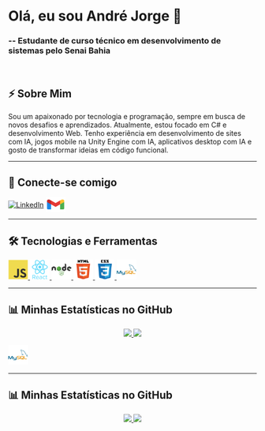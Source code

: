 # Olá, eu sou André Jorge 👋

### -- Estudante de curso técnico em desenvolvimento de sistemas pelo Senai Bahia

<br>

## ⚡ Sobre Mim
<p align="left">
  Sou um apaixonado por tecnologia e programação, sempre em busca de novos desafios e aprendizados. Atualmente, estou focado em C# e desenvolvimento Web. Tenho experiência em desenvolvimento de sites com IA, jogos mobile na Unity Engine com IA, aplicativos desktop com IA e gosto de transformar ideias em código funcional.
</p>

---

## 🔗 Conecte-se comigo
<p align="left">
<a href="https://www.linkedin.com/in/andrejorge-devandre?utm_source=share&utm_campaign=share_via&utm_content=profile&utm_medium=android_app" target="blank"><img align="center" src="https://raw.githubusercontent.com/rahuldkjain/github-profile-readme-generator/master/src/images/icons/Social/linked-in-alt.svg" alt="LinkedIn" height="30" width="40" /></a>
<a href="mailto: andrenegocios2025@gmail.com" target="blank"><img align="center" src="https://raw.githubusercontent.com/rahuldkjain/github-profile-readme-generator/master/src/images/icons/Social/gmail.svg" alt="Email" height="30" width="40" /></a>
</p>

---

## 🛠️ Tecnologias e Ferramentas
<p align="left">
  <a href="https://developer.mozilla.org/en-US/docs/Web/JavaScript" target="_blank" rel="noreferrer"> <img src="https://raw.githubusercontent.com/devicons/devicon/master/icons/javascript/javascript-original.svg" alt="javascript" width="40" height="40"/> </a>
  <a href="https://reactjs.org/" target="_blank" rel="noreferrer"> <img src="https://raw.githubusercontent.com/devicons/devicon/master/icons/react/react-original-wordmark.svg" alt="react" width="40" height="40"/> </a>
  <a href="https://nodejs.org" target="_blank" rel="noreferrer"> <img src="https://raw.githubusercontent.com/devicons/devicon/master/icons/nodejs/nodejs-original-wordmark.svg" alt="nodejs" width="40" height="40"/> </a>
  <a href="https://www.w3.org/html/" target="_blank" rel="noreferrer"> <img src="https://raw.githubusercontent.com/devicons/devicon/master/icons/html5/html5-original-wordmark.svg" alt="html5" width="40" height="40"/> </a>
  <a href="https://www.w3schools.com/css/" target="_blank" rel="noreferrer"> <img src="https://raw.githubusercontent.com/devicons/devicon/master/icons/css3/css3-original-wordmark.svg" alt="css3" width="40" height="40"/> </a>
  <a href="https://www.mysql.com/" target="_blank" rel="noreferrer"> <img src="https://raw.githubusercontent.com/devicons/devicon/master/icons/mysql/mysql-original-wordmark.svg" alt="mysql" width="40" height="40"/> </a>
  </p>

---

## 📊 Minhas Estatísticas no GitHub

<div align="center">
  <a href="https://github.com/AndrosoftStudio">
  <img height="180em" src="https://github-readme-stats.vercel.app/api?username=AndrosoftStudio&show_icons=true&theme=dracula&include_all_commits=true&count_private=true"/>
  <img height="180em" src="https://github-readme-stats.vercel.app/api/top-langs/?username=AndrosoftStudio&layout=compact&langs_count=7&theme=dracula"/>
</div>

  <a href="https://www.mysql.com/" target="_blank" rel="noreferrer"> <img src="https://raw.githubusercontent.com/devicons/devicon/master/icons/mysql/mysql-original-wordmark.svg" alt="mysql" width="40" height="40"/> </a>
  </p>

---

## 📊 Minhas Estatísticas no GitHub

<div align="center">
  <a href="https://github.com/SEU-NOME-DE-USUARIO-DO-GITHUB">
  <img height="180em" src="https://github-readme-stats.vercel.app/api?username=SEU-NOME-DE-USUARIO-DO-GITHUB&show_icons=true&theme=dracula&include_all_commits=true&count_private=true"/>
  <img height="180em" src="https://github-readme-stats.vercel.app/api/top-langs/?username=SEU-NOME-DE-USUARIO-DO-GITHUB&layout=compact&langs_count=7&theme=dracula"/>
</div>

